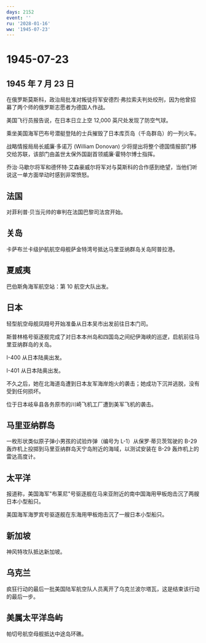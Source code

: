 ```yaml
---
days: 2152
event: ''
ru: '2028-01-16'
ww: '1945-07-23'
---
```


# 1945-07-23

## 1945 年 7 月 23 日

在俄罗斯莫斯科，政治局批准对叛徒将军安德烈·弗拉索夫判处绞刑，因为他曾招募了两个师的俄罗斯志愿者为德国人作战。

美国飞行员报告说，在日本日立上空 12,000 英尺处发现了防空气球。

乘坐美国海军巴布号潜艇登陆的士兵摧毁了日本库页岛（千岛群岛）的一列火车。

战略情报局局长威廉·多诺万 (William Donovan)
少将提出将整个德国情报部门移交给苏联，该部门由盖世太保外国副首领威廉·霍特尔博士指挥。

乔治·马歇尔将军和德怀特·艾森豪威尔将军对与莫斯科的合作感到绝望，当他们听说这一单方面举动时感到非常愤怒。

## 法国

对菲利普·贝当元帅的审判在法国巴黎司法宫开始。

## 关岛

卡萨布兰卡级护航航空母舰萨金特湾号抵达马里亚纳群岛关岛阿普拉港。

## 夏威夷

巴伯斯角海军航空站：第 10 航空大队出发。

## 日本

轻型航空母舰凤翔号开始准备从日本吴市出发前往日本门司。

斯普林格号驱逐舰完成了对日本本州岛和四国岛之间纪伊海峡的巡逻，启航前往马里亚纳群岛的关岛。

I-400 从日本陆奥出发。

I-401 从日本陆奥出发。

不久之后，她在北海道岛遭到日本友军海岸炮火的袭击；她成功下沉并逃脱，没有受到任何损坏。

位于日本岐阜县各务原市的川崎飞机工厂遭到美军飞机的袭击。

## 马里亚纳群岛

一枚形状类似原子弹小男孩的试验炸弹（编号为 L-1）从保罗·蒂贝茨驾驶的 B-29
轰炸机上投掷到马里亚纳群岛天宁岛附近的海域，以测试安装在 B-29
轰炸机上的雷达高度计。

## 太平洋

报道称，美国海军"布莱尼"号驱逐舰在马来亚附近的南中国海用甲板炮击沉了两艘日本小型船只。

美国海军海罗宾号驱逐舰在东海用甲板炮击沉了一艘日本小型船只。

## 新加坡

神风特攻队抵达新加坡。

## 乌克兰

疯狂行动的最后一批美国陆军航空队人员离开了乌克兰波尔塔瓦，这是结束该行动的最后一步。

## 美属太平洋岛屿

帕切号航空母舰抵达中途岛环礁。